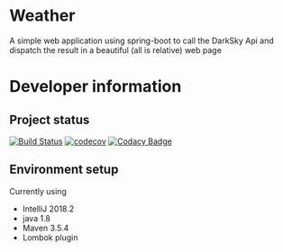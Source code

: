 # Weather
A simple web application using spring-boot to call the DarkSky Api and dispatch the result in a beautiful (all is relative) web page 

# Developer information
## Project status
[![Build Status](https://travis-ci.org/ErwanLT/Weather.svg?branch=master)](https://travis-ci.org/ErwanLT/Weather)
[![codecov](https://codecov.io/gh/ErwanLT/Weather/branch/master/graph/badge.svg)](https://codecov.io/gh/ErwanLT/Weather)
[![Codacy Badge](https://api.codacy.com/project/badge/Grade/d49bd42b687748199013d117fb0aaa1c)](https://www.codacy.com/app/ErwanLT/Weather?utm_source=github.com&amp;utm_medium=referral&amp;utm_content=ErwanLT/Weather&amp;utm_campaign=Badge_Grade)

## Environment setup
Currently using
- IntelliJ 2018.2
- java 1.8
- Maven 3.5.4
- Lombok plugin
